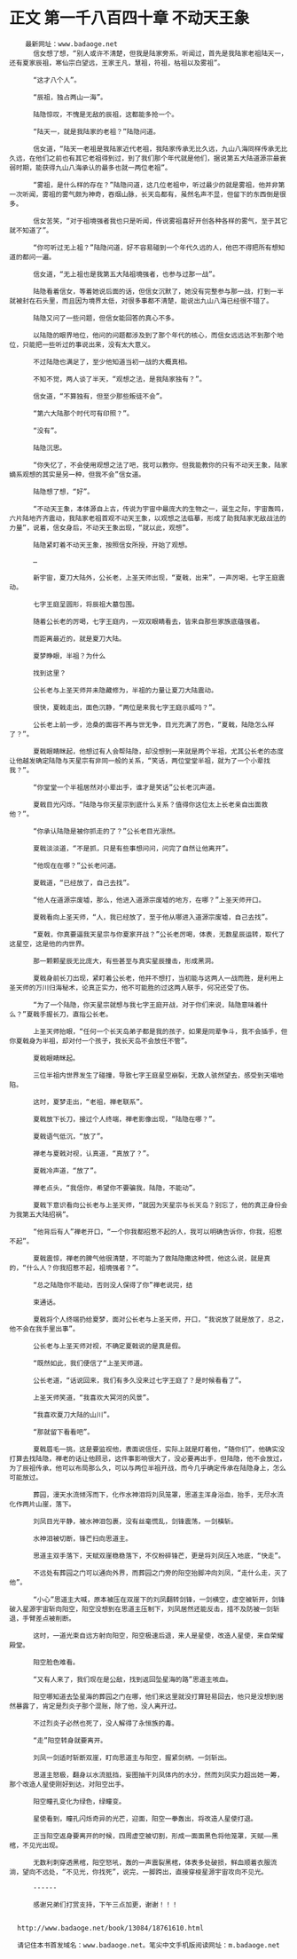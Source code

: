 # 正文 第一千八百四十章 不动天王象
        最新网址：www.badaoge.net
          信女想了想，“别人或许不清楚，但我是陆家旁系，听闻过，首先是我陆家老祖陆天一，还有夏家辰祖，寒仙宗白望远，王家王凡，慧祖，符祖，枯祖以及雾祖”。
      
          “这才八个人”。
      
          “辰祖，独占两山一海”。
      
          陆隐惊叹，不愧是无敌的辰祖，这都能多抢一个。
      
          “陆天一，就是我陆家的老祖？”陆隐问道。
      
          信女道，“陆天一老祖是我陆家近代老祖，我陆家传承无比久远，九山八海同样传承无比久远，在他们之前也有其它老祖得到过，到了我们那个年代就是他们，据说第五大陆道源宗最衰弱时期，能获得九山八海承认的最多也就一两位老祖”。
      
          “雾祖，是什么样的存在？”陆隐问道，这几位老祖中，听过最少的就是雾祖，他并非第一次听闻，雾祖的雾气颇为神奇，吞烟山脉，长天岛都有，虽然名声不显，但留下的东西倒是很多。
      
          信女苦笑，“对于祖境强者我也只是听闻，传说雾祖喜好开创各种各样的雾气，至于其它就不知道了”。
      
          “你可听过无上祖？”陆隐问道，好不容易碰到一个年代久远的人，他巴不得把所有想知道的都问一遍。
      
          信女道，“无上祖也是我第五大陆祖境强者，也参与过那一战”。
      
          陆隐看着信女，等着她说后面的话，但信女沉默了，她没有完整参与那一战，打到一半就被封在石头里，而且因为境界太低，对很多事都不清楚，能说出九山八海已经很不错了。
      
          陆隐又问了一些问题，但信女能回答的真心不多。
      
          以陆隐的眼界地位，他问的问题都涉及到了那个年代的核心，而信女远远达不到那个地位，只能把一些听过的事说出来，没有太大意义。
      
          不过陆隐也满足了，至少他知道当初一战的大概真相。
      
          不知不觉，两人谈了半天，“观想之法，是我陆家独有？”。
      
          信女道，“不算独有，但至少那些叛徒不会”。
      
          “第六大陆那个时代可有印照？”。
      
          “没有”。
      
          陆隐沉思。
      
          “你失忆了，不会使用观想之法了吧，我可以教你，但我能教你的只有不动天王象，陆家嫡系观想的其实是另一种，但我不会”信女道。
      
          陆隐想了想，“好”。
      
          “不动天王象，本体源自上古，传说为宇宙中最庞大的生物之一，诞生之际，宇宙轰鸣，六片陆地齐齐震动，我陆家老祖首观不动天王象，以观想之法临摹，形成了助我陆家无敌战法的力量”，说着，信女身后，不动天王象出现，“就以此，观想”。
      
          陆隐紧盯着不动天王象，按照信女所授，开始了观想。
      
          …
      
          新宇宙，夏刀大陆外，公长老，上圣天师出现，“夏戟，出来”，一声厉喝，七字王庭震动。
      
          七字王庭呈圆形，将辰祖大墓包围。
      
          随着公长老的厉喝，七字王庭内，一双双眼睛看去，皆来自那些家族底蕴强者。
      
          而距离最近的，就是夏刀大陆。
      
          夏梦睁眼，半祖？为什么
      
          找到这里？
      
          公长老与上圣天师并未隐藏修为，半祖的力量让夏刀大陆震动。
      
          很快，夏戟走出，面色沉静，“两位是来我七字王庭示威吗？”。
      
          公长老上前一步，沧桑的面容不再与世无争，目光充满了厉色，“夏戟，陆隐怎么样了？”。
      
          夏戟眼睛眯起，他想过有人会帮陆隐，却没想到一来就是两个半祖，尤其公长老的态度让他越发确定陆隐与天星宗有非同一般的关系，“笑话，两位堂堂半祖，就为了一个小辈找我？”。
      
          “你堂堂一个半祖居然对小辈出手，谁才是笑话”公长老沉声道。
      
          夏戟目光闪烁，“陆隐与你天星宗到底什么关系？值得你这位太上长老亲自出面救他？”。
      
          “你承认陆隐是被你抓走的了？”公长老目光凛然。
      
          夏戟淡淡道，“不是抓，只是有些事想问问，问完了自然让他离开”。
      
          “他现在在哪？”公长老问道。
      
          夏戟道，“已经放了，自己去找”。
      
          “他人在道源宗废墟，那么，他进入道源宗废墟的地方，在哪？”上圣天师开口。
      
          夏戟看向上圣天师，“人，我已经放了，至于他从哪进入道源宗废墟，自己去找”。
      
          “夏戟，你真要逼我天星宗与你夏家开战？”公长老厉喝，体表，无数星辰运转，取代了这星空，这是他的内世界。
      
          那一颗颗星辰无比庞大，有些甚至与真实星辰撞击，形成黑洞。
      
          夏戟身前长刀出现，紧盯着公长老，他并不想打，当初能与这两人一战而胜，是利用上圣天师的万川归海秘术，论真正实力，他不可能胜的过这两人联手，何况还受了伤。
      
          “为了一个陆隐，你天星宗就想与我七字王庭开战，对于你们来说，陆隐意味着什么？”夏戟手握长刀，直指公长老。
      
          上圣天师抬眼，“任何一个长天岛弟子都是我的孩子，如果是同辈争斗，我不会插手，但你夏戟身为半祖，却对付一个孩子，我长天岛不会放任不管”。
      
          夏戟眼睛眯起。
      
          三位半祖内世界发生了碰撞，导致七字王庭星空崩裂，无数人骇然望去，感受到天塌地陷。
      
          这时，夏梦走出，“老祖，禅老联系”。
      
          夏戟放下长刀，接过个人终端，禅老影像出现，“陆隐在哪？”。
      
          夏戟语气低沉，“放了”。
      
          禅老与夏戟对视，认真道，“真放了？”。
      
          夏戟冷声道，“放了”。
      
          禅老点头，“我信你，希望你不要骗我，陆隐，不能动”。
      
          夏戟下意识看向公长老与上圣天师，“就因为天星宗与长天岛？别忘了，他的真正身份会为我第五大陆招祸”。
      
          “他背后有人”禅老开口，“一个你我都招惹不起的人，我可以明确告诉你，你我，招惹不起”。
      
          夏戟震惊，禅老的脾气他很清楚，不可能为了救陆隐撒这种慌，他这么说，就是真的，“什么人？你我招惹不起，祖境强者？”。
      
          “总之陆隐你不能动，否则没人保得了你”禅老说完，结
      
          束通话。
      
          夏戟将个人终端扔给夏梦，面对公长老与上圣天师，开口，“我说放了就是放了，总之，他不会在我手里出事”。
      
          公长老与上圣天师对视，不确定夏戟说的是真是假。
      
          “既然如此，我们便信了“上圣天师道。
      
          公长老道，“话说回来，我们有多久没来过七字王庭了？是时候看看了”。
      
          上圣天师笑道，“我喜欢大冥河的风景”。
      
          “我喜欢夏刀大陆的山川”。
      
          “那就留下看看吧”。
      
          夏戟眉毛一挑，这是要监视他，表面说信任，实际上就是盯着他，“随你们”，他确实没打算去找陆隐，禅老的话让他顾忌，这件事影响很大了，没必要再出手，但陆隐，他不会放过，为了辰祖传承，他可以布局那么久，可以与两位半祖开战，而今几乎确定传承在陆隐身上，怎么可能放过。
      
          葬园，漫天水流倾泻而下，化作水神泪将刘凤笼罩，思道主浑身浴血，抬手，无尽水流化作两片山崖，落下。
      
          刘凤目光平静，被水神泪包裹，没有丝毫慌乱，剑锋震荡，一剑橫斩。
      
          水神泪被切断，锋芒扫向思道主。
      
          思道主双手落下，天赋双崖稳稳落下，不仅粉碎锋芒，更是将刘凤压入地底，“快走”。
      
          不远处有葬园之门可以通向外界，而葬园之门旁的阳空抬脚冲向刘凤，“走什么走，灭了他”。
      
          “小心”思道主大喊，原本被压在双崖下的刘凤翻转剑锋，一剑横空，虚空被斩开，剑锋破入星源宇宙斩向阳空，阳空没想到在思道主压制下，刘凤居然还能反击，措不及防被一剑斩退，手臂差点被削断。
      
          这时，一道光束自远方射向阳空，阳空极速后退，来人是星使，改造人星使，来自荣耀殿堂。
      
          阳空脸色难看。
      
          “又有人来了，我们现在是公敌，找到返回坠星海的路”思道主咳血。
      
          阳空哪知道去坠星海的葬园之门在哪，他们来这里就没打算轻易回去，他只是没想到居然暴露了，肯定是烈炎子那个混账，除了他，没人离开过。
      
          不过烈炎子必然也死了，没人解得了永恒族的毒。
      
          “走”阳空转身就要离开。
      
          刘凤一剑适时斩断双崖，盯向思道主与阳空，握紧剑柄，一剑斩出。
      
          思道主怒极，翻身以水流抵挡，妄图抽干刘凤体内的水分，然而刘凤实力超出她一筹，那个改造人星使刚好到达，对阳空出手。
      
          阳空瞳孔变化为绿色，绿瞳变。
      
          星使看到，瞳孔闪烁奇异的光芒，迎面，阳空一拳轰出，将改造人星使打退。
      
          正当阳空返身要离开的时候，四周虚空被切割，形成一面面黑色将他笼罩，天赋——黑棺，不见光出现。
      
          无数利刺穿透黑棺，阳空怒吼，轰的一声震裂黑棺，体表多处破损，鲜血顺着衣服流淌，望向不远处，“不见光，你找死”，说完，一脚跨出，直接穿梭星源宇宙攻向不见光。
      
          ------
      
          感谢兄弟们打赏支持，下午三点加更，谢谢！！！
      
      
      http://www.badaoge.net/book/13084/18761610.html
      
      请记住本书首发域名：www.badaoge.net。笔尖中文手机版阅读网址：m.badaoge.net
